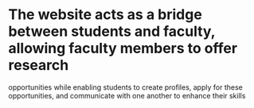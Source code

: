 # The website acts as a bridge between students and faculty, allowing faculty members to offer research
opportunities while enabling students to create profiles, apply for these opportunities, and communicate
with one another to enhance their skills

